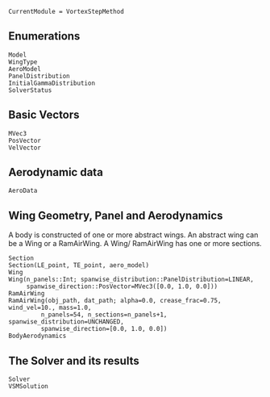 ```@meta
CurrentModule = VortexStepMethod
```
## Enumerations
```@docs
Model
WingType
AeroModel
PanelDistribution
InitialGammaDistribution
SolverStatus
```

## Basic Vectors
```@docs
MVec3
PosVector
VelVector
```

## Aerodynamic data
```@docs
AeroData
```

## Wing Geometry, Panel and Aerodynamics
A body is constructed of one or more abstract wings. An abstract wing can be a Wing or a RamAirWing. 
A Wing/ RamAirWing has one or more sections.
```@docs
Section
Section(LE_point, TE_point, aero_model)
Wing
Wing(n_panels::Int; spanwise_distribution::PanelDistribution=LINEAR,
     spanwise_direction::PosVector=MVec3([0.0, 1.0, 0.0]))
RamAirWing
RamAirWing(obj_path, dat_path; alpha=0.0, crease_frac=0.75, wind_vel=10., mass=1.0, 
         n_panels=54, n_sections=n_panels+1, spanwise_distribution=UNCHANGED, 
         spanwise_direction=[0.0, 1.0, 0.0])
BodyAerodynamics
```

## The Solver and its results
```@docs
Solver
VSMSolution
```
